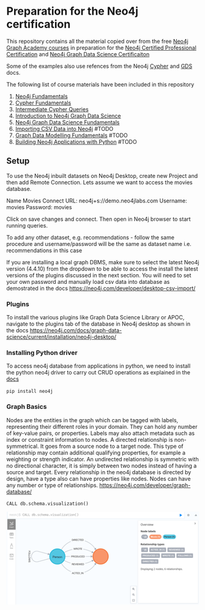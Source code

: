 # Preparation for the Neo4j certification

This repository contains all the material copied over from the free [Neo4j Graph Academy courses](https://graphacademy.neo4j.com/)
 in preparation for the [Neo4j Certified Professional Certification](https://graphacademy.neo4j.com/courses/neo4j-certification/)
and [Neo4j Graph Data Science Certificaiton](https://graphacademy.neo4j.com/courses/gds-certification/)

Some of the examples also use refences from the Neo4j [Cypher](https://neo4j.com/docs/cypher-manual/current/) and 
[GDS](https://neo4j.com/docs/graph-data-science/current/) docs.

The following list of course materials have been included in this repository 

1. [Neo4j Fundamentals](https://graphacademy.neo4j.com/courses/neo4j-fundamentals/)
2. [Cypher Fundamentals](https://graphacademy.neo4j.com/courses/cypher-fundamentals/)
3. [Intermediate Cypher Queries](https://graphacademy.neo4j.com/courses/cypher-intermediate-queries/)
4. [Introduction to Neo4j Graph Data Science](https://graphacademy.neo4j.com/courses/gds-product-introduction/)
5. [Neo4j Graph Data Science Fundamentals](https://graphacademy.neo4j.com/courses/graph-data-science-fundamentals/) 
6. [Importing CSV Data into Neo4j](https://graphacademy.neo4j.com/courses/importing-data/) #TODO
7. [Graph Data Modelling Fundamentals](https://graphacademy.neo4j.com/courses/modeling-fundamentals/) #TODO 
8. [Building Neo4j Applications with Python](https://graphacademy.neo4j.com/courses/app-python/) #TODO

## Setup

To use the Neo4j inbuilt datasets on Neo4j Desktop, create new Project and then add Remote Connection.
Lets assume we want to access the movies database.

Name Movies
Connect URL: neo4j+s://demo.neo4jlabs.com
Username: movies
Password: movies

Click on save changes and connect. Then open in Neo4j browser to start running queries.

To add any other dataset, e.g. recommendations - follow the same procedure and username/password
will be the same as dataset name i.e. recommendations in this case

If you are installing a local graph DBMS, make sure to select the latest Neo4j version (4.4.10) from the 
dropdown  to be able to access the install the latest versions of the plugins discussed in the next section.
You will need to set your own password and manually load csv data into database as demostrated in the docs 
https://neo4j.com/developer/desktop-csv-import/

### Plugins

To install the various plugins like Graph Data Science Library or APOC, navigate to the plugins tab of the database
in Neo4j desktop as shown in the docs https://neo4j.com/docs/graph-data-science/current/installation/neo4j-desktop/

### Installing Python driver

To access neo4j database from applications in python, we need to install the python neo4j driver
to carry out CRUD operations as explained in the [docs](https://neo4j.com/developer/python/ )

``
pip install neo4j
``

### Graph Basics

Nodes are the entities in the graph which can be tagged with labels, representing their different roles in your domain.
They can hold any number of key-value pairs, or properties. Labels may also attach metadata such as index or constraint 
information to nodes.
A directed relationship is non-symmetrical. It goes from a source node to a target node. 
This type of relationship may contain additional qualifying properties, for example a 
weighting or strength indicator. An undirected relationship is symmetric with no directional character,
it is simply between two nodes instead of having a source and target.
Every relationship in the neo4j database is directed by design, have a type also can have properties like nodes.
Nodes can have any number or type of relationships. https://neo4j.com/developer/graph-database/


```
CALL db.schema.visualization()
```

<img src="screenshots/movies-db-schema.png">
